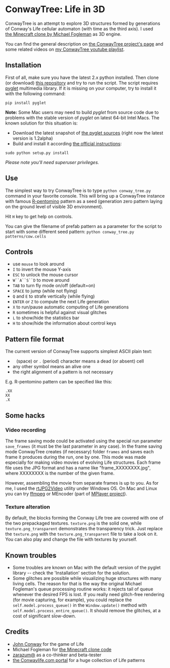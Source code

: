 ConwayTree: Life in 3D
======================

ConwayTree is an attempt to explore 3D structures formed by generations of Conway's Life cellular automaton (with time as the third axis). I used [the Minecraft clone by Michael Fogleman](https://github.com/fogleman/Minecraft) as 3D engine.

You can find the general description on [the ConwayTree project's page](http://altsoph.com/projects/conwaytree/) and some related videos on [my ConwayTree youtube playlist](http://www.youtube.com/playlist?list=PLDpCMqzwZGlFhCfQLzHNfDwCJQiTHibeU).

Installation
------------

First of all, make sure you have the latest 2.x python installed. Then clone (or download) [this repository](https://github.com/altsoph/ConwayTree) and try to run the script. The script requires [pyglet](https://code.google.com/p/pyglet) multimedia library. If it is missing on your computer, try to install it with the following command:


```shell
pip install pyglet
```

**Note:** Some Mac users may need to build *pyglet* from source code due to problems with the stable version of *pyglet* on latest 64-bit Intel Macs. The known solution for this situation is:
* Download the latest snapshot of [the  pyglet sources](https://code.google.com/p/pyglet) (right now the latest version is 1.2alpha)
* Build and install it according [the official instructions](http://www.pyglet.org/doc/programming_guide/installing_using_setup_py.html):

```shell
sudo python setup.py install
```

*Please note you'll need superuser privileges.*

Use
---

The simplest way to try ConwayTree is to type `python conway_tree.py` command in your favorite console. This will bring up a ConwayTree instance with famous [R-pentomino](http://www.conwaylife.com/wiki/R-pentomino) pattern as a seed (generation zero pattern laying on the ground level of visible 3D environment). 

Hit `H` key to get help on controls.

You can give the filename of prefab pattern as a parameter for the script to start with some different seed pattern: `python conway_tree.py patterns/cow.cells`

Controls
--------
* use `mouse` to look around
* `I` to invert the mouse Y-axis
* `ESC` to unlock the mouse cursor
* `W``A``S``D` to move around
* `TAB` to turn fly mode on/off (default=on)
* `SPACE` to jump (while not flying)
* `Q` and `E` to strafe vertically (while flying)
* `ENTER` or `Z` to compute the next Life generation
* `X` to run/pause automatic computing of Life generations
* `R` sometimes is helpful against visual glitches
* `L` to show/hide the statistics bar
* `H` to show/hide the information about control keys

Pattern file format
-------------------
The current version of ConwayTree supports simplest ASCII plain text:

* ` ` (space) or `.` (period) character means a dead (or absent) cell 
* any other symbol means an alive one
* the right alignment of a pattern is not necessary

E.g. R-pentomino pattern can be specified like this: 
```
.XX
XX
.X
```

Some hacks
----------
### Video recording
The frame saving mode could be activated using the special run parameter `save_frames` (it must be the last parameter in any case). In the frame saving mode ConwayTree creates (if necessary) folder `frames` and saves each frame it produces during the run, one by one. This mode was made especially for making video movies of evolving Life structures.
Each frame file uses the JPG format and has a name like "frame_XXXXXXXX.jpg", where XXXXXXXX is the number of the given frame.

However, assembling the movie from separate frames is up to you. As for me, I used the [rtJPG2Video](http://orbisvitae.com/software/rtjpg2video/) utility under Windows OS. On Mac and Linux you can try [ffmpeg](http://ffmpeg.org/) or MEncoder (part of [MPlayer project](http://www.mplayerhq.hu/design7/dload.html)). 

### Texture alteration
By default, the blocks forming the Conway Life tree are covered with one of the two prepackaged textures. 
`texture.png` is the solid one, while `texture.png_transparent` demonstrates the transparency trick. Just replace the `texture.png` with the `texture.png_transparent` file to take a look on it. You can also play and change the file with textures by yourself.

Known troubles
--------------
* Some troubles are known on Mac with the default version of the pyglet library -- check the 'Installation' section for the solution.
* Some glitches are possible while visualizing huge structures with many living cells. The reason for that is the way the original Michael Fogleman's queue processing routine works: it rejects tail of queue whenever the desired FPS is lost. If you really need glitch-free rendering (for movie capturing, for example), you could replace the `self.model.process_queue()` in the `Window.update()` method with `self.model.process_entire_queue()`. It should remove the glitches, at a cost of significant slow-down.

Credits
-------
* [John Conway](http://en.wikipedia.org/wiki/John_Horton_Conway) for the game of Life 
* Michael Fogleman for [the Minecraft clone code](https://github.com/fogleman/Minecraft) 
* [zarazum@](https://twitter.com/zarazum) as a co-thinker and beta-tester 
* [the Conwaylife.com portal](http://www.conwaylife.com/) for a huge collection of Life patterns
